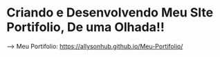 Criando e Desenvolvendo Meu SIte Portifolio, De uma Olhada!!
=============================================================
--> Meu Portifolio: https://allysonhub.github.io/Meu-Portifolio/
